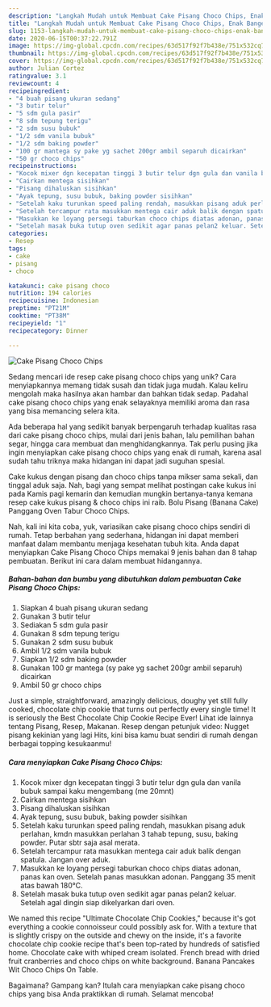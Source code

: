 ```yaml
---
description: "Langkah Mudah untuk Membuat Cake Pisang Choco Chips, Enak Banget"
title: "Langkah Mudah untuk Membuat Cake Pisang Choco Chips, Enak Banget"
slug: 1153-langkah-mudah-untuk-membuat-cake-pisang-choco-chips-enak-banget
date: 2020-06-15T00:37:22.791Z
image: https://img-global.cpcdn.com/recipes/63d517f92f7b438e/751x532cq70/cake-pisang-choco-chips-foto-resep-utama.jpg
thumbnail: https://img-global.cpcdn.com/recipes/63d517f92f7b438e/751x532cq70/cake-pisang-choco-chips-foto-resep-utama.jpg
cover: https://img-global.cpcdn.com/recipes/63d517f92f7b438e/751x532cq70/cake-pisang-choco-chips-foto-resep-utama.jpg
author: Julian Cortez
ratingvalue: 3.1
reviewcount: 4
recipeingredient:
- "4 buah pisang ukuran sedang"
- "3 butir telur"
- "5 sdm gula pasir"
- "8 sdm tepung terigu"
- "2 sdm susu bubuk"
- "1/2 sdm vanila bubuk"
- "1/2 sdm baking powder"
- "100 gr mantega sy pake yg sachet 200gr ambil separuh dicairkan"
- "50 gr choco chips"
recipeinstructions:
- "Kocok mixer dgn kecepatan tinggi 3 butir telur dgn gula dan vanila bubuk sampai kaku mengembang (me 20mnt)"
- "Cairkan mentega sisihkan"
- "Pisang dihaluskan sisihkan"
- "Ayak tepung, susu bubuk, baking powder sisihkan"
- "Setelah kaku turunkan speed paling rendah, masukkan pisang aduk perlahan, kmdn masukkan perlahan 3 tahab tepung, susu, baking powder. Putar sbtr saja asal merata."
- "Setelah tercampur rata masukkan mentega cair aduk balik dengan spatula. Jangan over aduk."
- "Masukkan ke loyang persegi taburkan choco chips diatas adonan, panas kan oven. Setelah panas masukkan adonan. Panggang 35 menit atas bawah 180°C."
- "Setelah masak buka tutup oven sedikit agar panas pelan2 keluar. Setelah agal dingin siap dikelyarkan dari oven."
categories:
- Resep
tags:
- cake
- pisang
- choco

katakunci: cake pisang choco 
nutrition: 194 calories
recipecuisine: Indonesian
preptime: "PT21M"
cooktime: "PT38M"
recipeyield: "1"
recipecategory: Dinner

---
```



![Cake Pisang Choco Chips](https://img-global.cpcdn.com/recipes/63d517f92f7b438e/751x532cq70/cake-pisang-choco-chips-foto-resep-utama.jpg)

Sedang mencari ide resep cake pisang choco chips yang unik? Cara menyiapkannya memang tidak susah dan tidak juga mudah. Kalau keliru mengolah maka hasilnya akan hambar dan bahkan tidak sedap. Padahal cake pisang choco chips yang enak selayaknya memiliki aroma dan rasa yang bisa memancing selera kita.

Ada beberapa hal yang sedikit banyak berpengaruh terhadap kualitas rasa dari cake pisang choco chips, mulai dari jenis bahan, lalu pemilihan bahan segar, hingga cara membuat dan menghidangkannya. Tak perlu pusing jika ingin menyiapkan cake pisang choco chips yang enak di rumah, karena asal sudah tahu triknya maka hidangan ini dapat jadi suguhan spesial.

Cake kukus dengan pisang dan choco chips tanpa mikser sama sekali, dan tinggal aduk saja. Nah, bagi yang sempat melihat postingan cake kukus ini pada Kamis pagi kemarin dan kemudian mungkin bertanya-tanya kemana resep cake kukus pisang &amp; choco chips ini raib. Bolu Pisang (Banana Cake) Panggang Oven Tabur Choco Chips.


Nah, kali ini kita coba, yuk, variasikan cake pisang choco chips sendiri di rumah. Tetap berbahan yang sederhana, hidangan ini dapat memberi manfaat dalam membantu menjaga kesehatan tubuh kita. Anda dapat menyiapkan Cake Pisang Choco Chips memakai 9 jenis bahan dan 8 tahap pembuatan. Berikut ini cara dalam membuat hidangannya.

<!--inarticleads1-->

##### Bahan-bahan dan bumbu yang dibutuhkan dalam pembuatan Cake Pisang Choco Chips:

1. Siapkan 4 buah pisang ukuran sedang
1. Gunakan 3 butir telur
1. Sediakan 5 sdm gula pasir
1. Gunakan 8 sdm tepung terigu
1. Gunakan 2 sdm susu bubuk
1. Ambil 1/2 sdm vanila bubuk
1. Siapkan 1/2 sdm baking powder
1. Gunakan 100 gr mantega (sy pake yg sachet 200gr ambil separuh) dicairkan
1. Ambil 50 gr choco chips


Just a simple, straightforward, amazingly delicious, doughy yet still fully cooked, chocolate chip cookie that turns out perfectly every single time! It is seriously the Best Chocolate Chip Cookie Recipe Ever! Lihat ide lainnya tentang Pisang, Resep, Makanan. Resep dengan petunjuk video: Nugget pisang kekinian yang lagi Hits, kini bisa kamu buat sendiri di rumah dengan berbagai topping kesukaanmu! 

<!--inarticleads2-->

##### Cara menyiapkan Cake Pisang Choco Chips:

1. Kocok mixer dgn kecepatan tinggi 3 butir telur dgn gula dan vanila bubuk sampai kaku mengembang (me 20mnt)
1. Cairkan mentega sisihkan
1. Pisang dihaluskan sisihkan
1. Ayak tepung, susu bubuk, baking powder sisihkan
1. Setelah kaku turunkan speed paling rendah, masukkan pisang aduk perlahan, kmdn masukkan perlahan 3 tahab tepung, susu, baking powder. Putar sbtr saja asal merata.
1. Setelah tercampur rata masukkan mentega cair aduk balik dengan spatula. Jangan over aduk.
1. Masukkan ke loyang persegi taburkan choco chips diatas adonan, panas kan oven. Setelah panas masukkan adonan. Panggang 35 menit atas bawah 180°C.
1. Setelah masak buka tutup oven sedikit agar panas pelan2 keluar. Setelah agal dingin siap dikelyarkan dari oven.


We named this recipe &#34;Ultimate Chocolate Chip Cookies,&#34; because it&#39;s got everything a cookie connoisseur could possibly ask for. With a texture that is slightly crispy on the outside and chewy on the inside, it&#39;s a favorite chocolate chip cookie recipe that&#39;s been top-rated by hundreds of satisfied home. Chocolate cake with whiped cream isolated. French bread with dried fruit cranberries and choco chips on white background. Banana Pancakes Wit Choco Chips On Table. 

Bagaimana? Gampang kan? Itulah cara menyiapkan cake pisang choco chips yang bisa Anda praktikkan di rumah. Selamat mencoba!
